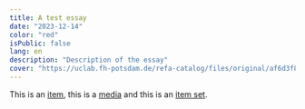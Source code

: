 ```yaml
---
title: A test essay
date: "2023-12-14"
color: "red"
isPublic: false
lang: en
description: "Description of the essay"
cover: "https://uclab.fh-potsdam.de/refa-catalog/files/original/af6d3f80b1b5690cf68dae59dcfb0909bd2e6ea9.jpg"
---
```


This is an [item](https://uclab.fh-potsdam.de/refa-catalog/api/resources/306), this is a [media](https://uclab.fh-potsdam.de/refa-catalog/api/resources/1602) and this is an [item set](https://uclab.fh-potsdam.de/refa-catalog/api/resources/31735).
